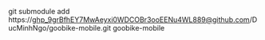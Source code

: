 git submodule add https://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@github.com/DucMinhNgo/goobike-mobile.git goobike-mobile